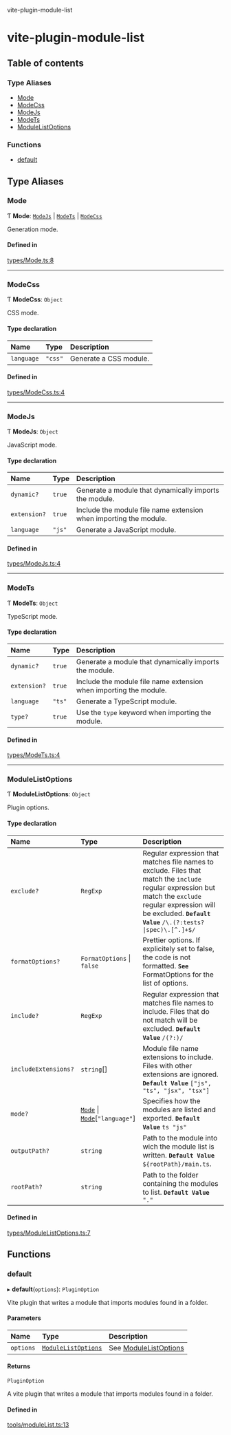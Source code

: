 vite-plugin-module-list

# vite-plugin-module-list

## Table of contents

### Type Aliases

- [Mode](README.md#mode)
- [ModeCss](README.md#modecss)
- [ModeJs](README.md#modejs)
- [ModeTs](README.md#modets)
- [ModuleListOptions](README.md#modulelistoptions)

### Functions

- [default](README.md#default)

## Type Aliases

### Mode

Ƭ **Mode**: [`ModeJs`](README.md#modejs) \| [`ModeTs`](README.md#modets) \| [`ModeCss`](README.md#modecss)

Generation mode.

#### Defined in

[types/Mode.ts:8](https://github.com/davidbonnet/vite-plugin-module-list/blob/57f0cf5/lib/types/Mode.ts#L8)

___

### ModeCss

Ƭ **ModeCss**: `Object`

CSS mode.

#### Type declaration

| Name | Type | Description |
| :------ | :------ | :------ |
| `language` | ``"css"`` | Generate a CSS module. |

#### Defined in

[types/ModeCss.ts:4](https://github.com/davidbonnet/vite-plugin-module-list/blob/57f0cf5/lib/types/ModeCss.ts#L4)

___

### ModeJs

Ƭ **ModeJs**: `Object`

JavaScript mode.

#### Type declaration

| Name | Type | Description |
| :------ | :------ | :------ |
| `dynamic?` | ``true`` | Generate a module that dynamically imports the module. |
| `extension?` | ``true`` | Include the module file name extension when importing the module. |
| `language` | ``"js"`` | Generate a JavaScript module. |

#### Defined in

[types/ModeJs.ts:4](https://github.com/davidbonnet/vite-plugin-module-list/blob/57f0cf5/lib/types/ModeJs.ts#L4)

___

### ModeTs

Ƭ **ModeTs**: `Object`

TypeScript mode.

#### Type declaration

| Name | Type | Description |
| :------ | :------ | :------ |
| `dynamic?` | ``true`` | Generate a module that dynamically imports the module. |
| `extension?` | ``true`` | Include the module file name extension when importing the module. |
| `language` | ``"ts"`` | Generate a TypeScript module. |
| `type?` | ``true`` | Use the `type` keyword when importing the module. |

#### Defined in

[types/ModeTs.ts:4](https://github.com/davidbonnet/vite-plugin-module-list/blob/57f0cf5/lib/types/ModeTs.ts#L4)

___

### ModuleListOptions

Ƭ **ModuleListOptions**: `Object`

Plugin options.

#### Type declaration

| Name | Type | Description |
| :------ | :------ | :------ |
| `exclude?` | `RegExp` | Regular expression that matches file names to exclude. Files that match the `include` regular expression but match the `exclude` regular expression will be excluded. **`Default Value`** `/\.(?:tests?\|spec)\.[^.]+$/` |
| `formatOptions?` | `FormatOptions` \| ``false`` | Prettier options. If explicitely set to false, the code is not formatted. **`See`** FormatOptions for the list of options. |
| `include?` | `RegExp` | Regular expression that matches file names to include. Files that do not match will be excluded. **`Default Value`** `/(?:)/` |
| `includeExtensions?` | `string`[] | Module file name extensions to include. Files with other extensions are ignored. **`Default Value`** `["js", "ts", "jsx", "tsx"]` |
| `mode?` | [`Mode`](README.md#mode) \| [`Mode`](README.md#mode)[``"language"``] | Specifies how the modules are listed and exported. **`Default Value`** ```ts "js" ``` |
| `outputPath?` | `string` | Path to the module into wich the module list is written. **`Default Value`** `${rootPath}/main.ts`. |
| `rootPath?` | `string` | Path to the folder containing the modules to list. **`Default Value`** `"."` |

#### Defined in

[types/ModuleListOptions.ts:7](https://github.com/davidbonnet/vite-plugin-module-list/blob/57f0cf5/lib/types/ModuleListOptions.ts#L7)

## Functions

### default

▸ **default**(`options`): `PluginOption`

Vite plugin that writes a module that imports modules found in a folder.

#### Parameters

| Name | Type | Description |
| :------ | :------ | :------ |
| `options` | [`ModuleListOptions`](README.md#modulelistoptions) | See [ModuleListOptions](README.md#modulelistoptions) |

#### Returns

`PluginOption`

A vite plugin that writes a module that imports modules found in a folder.

#### Defined in

[tools/moduleList.ts:13](https://github.com/davidbonnet/vite-plugin-module-list/blob/57f0cf5/lib/tools/moduleList.ts#L13)
